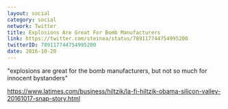 ```yaml
---
layout: social
category: social
network: Twitter
title: Explosions Are Great For Bomb Manufacturers
link: https://twitter.com/steinea/status/789117744754995200
twitterID: 789117744754995200
date: 2016-10-20
---
```


"explosions are great for the bomb manufacturers, but not so much for innocent bystanders"

<https://www.latimes.com/business/hiltzik/la-fi-hiltzik-obama-silicon-valley-20161017-snap-story.html>
